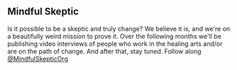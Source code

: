 ## Mindful Skeptic

Is it possible to be a skeptic and truly change? We believe it is, and we're on a beautifully weird mission to prove it. Over the following months we'll be publishing video interviews of people who work in the healing arts and/or are on the path of change. And after that, stay tuned. Follow along [@MindfulSkepticOrg](https://www.instagram.com/MindfulSkepticOrg)